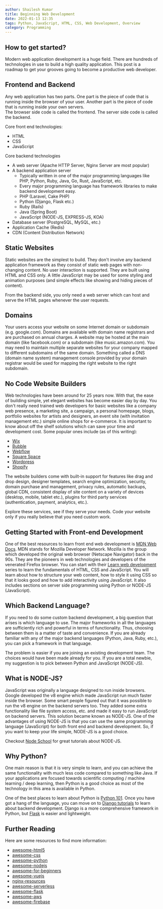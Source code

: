 ```yaml
---
author: Shailesh Kumar
title: Beginning Web Development
date: 2022-01-13 12:35
tags: Python, JavaScript, HTML, CSS, Web Development, Overview
category: Programming
---
```


## How to get started? 

Modern web application development is a huge field. 
There are hundreds of technologies in use to build a high quality
application.
This post is a roadmap to get your grooves going to 
become a productive web developer. 

## Frontend and Backend

 

Any web application has two parts. 
One part is the piece of code that is running inside the browser of your user. 
Another part is the piece of code that is running inside your own servers.  
The browser side code is called the frontend. 
The server side code is called the backend. 

 

Core front end technologies:

* HTML 
* CSS
* JavaScript
 

Core backend technologies

* A web server (Apache HTTP Server, Nginx Server are most popular)
* A backend application server
  * Typically written in one of the major programming languages like PHP, Python, Ruby, Java, Go, Rust, JavaScript, etc. 
  * Every major programming language has framework libraries to make
    backend development easy.
  * PHP (Laravel, Cake PHP)
  * Python (Django, Flask etc.)
  * Ruby (Rails)
  * Java (Spring Boot)
  * JavaScript (NODE-JS, EXPRESS-JS, KOA)
* Database server (PostgreSQL, MySQL, etc.)
* Application Cache (Redis)
* CDN (Content Distribution Network)
 

 

## Static Websites

Static websites are the simplest to build. 
They don't involve any backend application framework
as they consist of static web pages with non-changing content. 
No user interaction is supported. 
They are built using HTML and CSS only. 
A little JavaScript may be used for
some styling and animation purposes
(and simple effects like showing and hiding pieces of content). 


From the backend side, you only need a web server 
which can host and serve the HTML pages whenever the user requests. 

## Domains


Your users access your website on some 
Internet domain or subdomain (e.g. google.com).
Domains are available with domain name registrars 
and are purchased on annual charges.
A website may be hosted at the main domain 
(like facebook.com) or a subdomain (like music.amazon.com).
You may need to maintain multiple separate websites 
for your company mapped to different subdomains of the same domain. 
Something called a DNS (domain name system) management console 
provided by your domain registrar would be used for 
mapping the right website to the right subdomain.  

## No Code Website Builders

Web technologies have been around for 25 years now. 
With that, the ease of building simple, yet elegant websites 
has become easier day by day. 
You don't really need trained web developers for basic websites 
like a company web presence, a marketing site, a campaign, 
a personal homepage, blogs, portfolio websites for artists and designers, 
an event site (with invitation management etc.) 
simple online shops for e-commerce. 
It is important to know about off the shelf solutions 
which can save your time and development cost. 
Some popular ones include (as of this writing):

* [Wix](https://www.wix.com/)
* [Bubble](https://bubble.io/)
* [Webflow](https://webflow.com/)
* [Square Space](https://www.squarespace.com/)
* [Wordpress](https://wordpress.com/)
* [Shopify](https://www.shopify.com/)
 

The website builders come with built-in support for features 
like drag and drop design, designer templates, search engine optimization, 
security, domain purchase and management, privacy rules, 
automatic backups, global CDN, consistent display of site content 
on a variety of devices (desktop, mobile, tablet etc.), 
plugins for third party services (authentication, payment, analytics, etc.).

Explore these services, see if they serve your needs. 
Code your website only if you really believe that you need custom work.

## Getting Started with Front-end Development

 

One of the best resources to learn front end web development 
is [MDN Web Docs](https://developer.mozilla.org/en-US/). 
MDN stands for Mozilla Developer Network. 
Mozilla is the group which developed the original web browser 
(Netscape Navigator) back in the 90s. 
They are the pioneers in web technologies and developers 
of the venerated Firefox browser. 
You can start with their
[Learn web development](https://developer.mozilla.org/en-US/docs/Learn) 
series to 
learn the fundamentals of HTML, CSS and JavaScript. 
You will learn about how to structure your web content, 
how to style it using CSS so that it looks good and how to add 
interactivity using JavaScript. 
It also includes sections on server side programming using Python 
or NODE-JS (JavaScript). 


## Which Backend Language? 

If you need to do some custom backend development, 
a big question that arises is which language to use. 
The major frameworks in all the languages are sufficiently rich 
and powerful in terms of functionality. 
Thus, choosing between them is a matter of taste and convenience. 
If you are already familiar with any of the major backend languages 
(Python, Java, Ruby, etc.), you can pick a framework in that language. 

The problem is easier if you are joining an existing development team. 
The choices would have been made already for you. 
If you are a total newbie, my suggestion is to pick between 
Python and JavaScript (NODE-JS).

## What is NODE-JS? 

JavaScript was originally a language designed to run inside browsers. 
Google developed the v8 engine which made JavaScript run much 
faster inside the browser. 
Some smart people figured out that it was possible to run the v8 engine 
on the backend servers too. 
They added some extra functionality like file system access, etc. 
and made it easy to run JavaScript on backend servers. 
This solution became known as NODE-JS. 
One of the advantages of using NODE-JS is 
that you can use the same programming language (JavaScript) 
for both front end and backend development. 
So, if you want to keep your life simple, NODE-JS is a good choice.

Checkout [Node School](https://nodeschool.io/) 
for great tutorials about NODE-JS. 

## Why Python? 

One main reason is that it is very simple to learn,
and you can achieve the same functionality with much less code 
compared to something like Java. 
If your applications are focused towards scientific computing 
/ machine learning / deep learning, 
then Python is a good choice as most of the technology 
in this area is available in Python. 

 

One of the best places to learn about Python is 
[Python 101](https://python101.pythonlibrary.org/). 
Once you have got a hang of the language, 
you can move on to [Django tutorials](https://www.djangoproject.com/start/) 
to learn about backend development.
Django is a more comprehensive framework in Python, 
but [Flask](https://flask.palletsprojects.com/en/2.0.x/) 
is easier and lightweight. 

## Further Reading 

Here are some resources to find more information:

* [awesome-html5](https://github.com/diegocard/awesome-html5#readme)
* [awesome-css](https://github.com/awesome-css-group/awesome-css#readme)
* [awesome-python](https://github.com/vinta/awesome-python#readme)
* [awesome-nodejs](https://github.com/sindresorhus/awesome-nodejs)
* [awesome-for-beginners](https://github.com/MunGell/awesome-for-beginners)
* [awesome-vuejs](https://github.com/vuejs/awesome-vue#readme)
* [nginx-resources](https://github.com/fcambus/nginx-resources#readme)
* [awesome-serverless](https://github.com/pmuens/awesome-serverless#readme)
* [awesome-flask](https://github.com/mjhea0/awesome-flask#readme)
* [awesome-aws](https://github.com/donnemartin/awesome-aws#readme)
* [awesome-firebase](https://github.com/jthegedus/awesome-firebase#readme)

